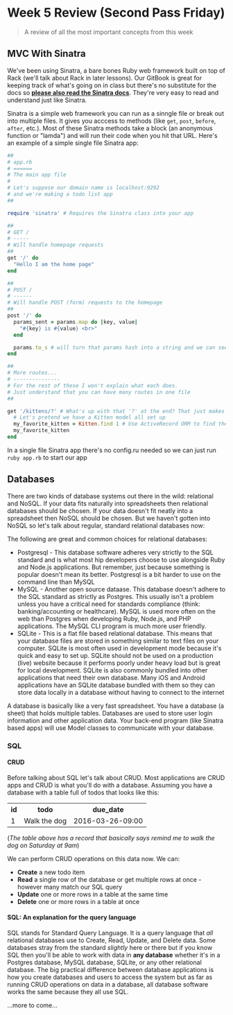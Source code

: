 # Week 5 Review (Second Pass Friday)

> A review of all the most important concepts from this week

## MVC With Sinatra

We've been using Sinatra, a bare bones Ruby web framework built on top of Rack (we'll talk about Rack in later lessons). Our GitBook is great for keeping track of what's going on in class but there's no substitute for the docs so __[please also read the Sinatra docs](http://www.sinatrarb.com/intro.html)__. They're very easy to read and understand just like Sinatra.

Sinatra is a simple web framework you can run as a sinngle file or break out into multiple files. It gives you acccess to methods (like `get`, `post`, `before`, `after`, etc.). Most of these Sinatra methods take a block (an anonymous function or "lamda") and will run their code when you hit that URL. Here's an example of a simple single file Sinatra app:

```ruby
##
# app.rb
# ======
# The main app file
#
# Let's suppose our domain name is localhost:9292
# and we're making a todo list app
##

require 'sinatra' # Requires the Sinatra class into your app

##
# GET /
# -----
# Will handle homepage requests
##
get '/' do
  "Hello I am the home page"
end

##
# POST /
# ------
# Will handle POST (form) requests to the homepage
##
post '/' do
  params_sent = params.map do |key, value|
    "#{key} is #{value} <br>"
  end

  params.to_s # will turn that params hash into a string and we can see what was sent to the app through any forms
end

##
# More routes...
# ---------------
# For the rest of these I won't explain what each does.
# Just understand that you can have many routes in one file
##

get '/kittens/?' # What's up with that '?' at the end? That just makes the trailing slash optional because '/kittens' and '/kittens/' are technically different URLs in the eyes of web servers
  # Let's pretend we have a Kitten model all set up
  my_favorite_kitten = Kitten.find 1 # Use ActiveRecord ORM to find the kitten in the DB with ID of '1'
  my_favorite_kitten
end
```

In a single file Sinatra app there's no config.ru needed so we can just run `ruby app.rb` to start our app

## Databases

There are two kinds of database systems out there in the wild: relational and NoSQL. If your data fits naturally into spreadsheets then relational databases should be chosen. If your data doesn't fit neatly into a spreadsheet then NoSQL should be chosen. But we haven't gotten into NoSQL so let's talk about regular, standard relational databases now:

The following are great and common choices for relational databases:

- Postgresql - This database software adheres very strictly to the SQL standard and is what most hip developers choose to use alongside Ruby and Node.js applications. But remember, just because something is popular doesn't mean its better. Postgresql is a bit harder to use on the command line than MySQL
- MySQL - Another open source dataase. This database doesn't adhere to the SQL standard as strictly as Postgres. This usually isn't a problem unless you have a critical need for standards compliance (think: banking/accounting or healthcare). MySQL is used more often on the web than Postgres when developing Ruby, Node.js, and PHP applications. The MySQL CLI program is much more user friendly.
- SQLite - This is  a flat file based relational database. This means that your database files are stored in something similar to text files on your computer. SQLite is most often used in development mode because it's quick and easy to set up. SQLite should not be used on a production (live) website because it performs poorly under heavy load but is great for local development. SQLite is also commonly bundled into other applications that need their own database. Many iOS and Android applications have an SQLite database bundled with them so they can store data locally in a database without having to connect to the internet

A database is basically like a very fast spreadsheet. You have a database (a sheet) that holds multiple tables. Databases are used to store user login information and other application data. Your back-end program (like Sinatra based apps) will use Model classes to communicate with your database.

### SQL

#### CRUD

Before talking about SQL let's talk about CRUD. Most applications are CRUD apps and CRUD is what you'll do with a database. Assuming you have a database with a table full of todos that looks like this:

<table>
  <tr>
    <th>id</th>
    <th>todo</th>
    <th>due_date</th>
  </tr>
  <tr>
    <td>1</td>
    <td>Walk the dog</td>
    <td>2016-03-26-09:00</td>
  </tr>
</table>

(*The table above has a record that basically says remind me to walk the dog on Saturday at 9am*)

We can perform CRUD operations on this data now. We can:

- __Create__ a new todo item
- __Read__ a single row of the database or get multiple rows at once - however many match our SQL query
- __Update__ one or more rows in a table at the same time
- __Delete__ one or more rows in a table at once

#### SQL: An explanation for the query language

SQL stands for Standard Query Language. It is a query language that *all* relational databases use to Create, Read, Update, and Delete data. Some databases stray from the standard *slightly* here or there but if you know SQL then you'll be able to work with data in __any database__ whether it's in a Postgres database, MySQL database, SQLite, or any other relational database. The big practical difference between database applications is how you create databases and users to access the system but as far as running CRUD operations on data in a database, all database software works the same because they all use SQL.

...more to come...

